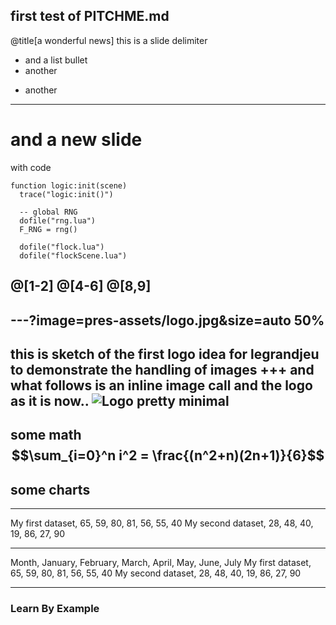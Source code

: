 first test of PITCHME.md
---
@title[a wonderful news]
this is a slide delimiter
- and a list bullet
- another

* another
---
# and a new slide
with code
```
function logic:init(scene)
  trace("logic:init()")

  -- global RNG
  dofile("rng.lua")
  F_RNG = rng()

  dofile("flock.lua")
  dofile("flockScene.lua")

```
@[1-2]
@[4-6]
@[8,9]
---
---?image=pres-assets/logo.jpg&size=auto 50%
---
this is sketch of the first logo idea for legrandjeu
to demonstrate the handling of images
+++
and what follows is an inline image call
and the logo as it is now..
![Logo](http://legrandjeu.net/wp-content/uploads/2017/06/cropped-loghino-sito-le-grand-jeu-10-2.png)
pretty minimal
---
some math
$$\sum_{i=0}^n i^2 = \frac{(n^2+n)(2n+1)}{6}$$
---
some charts
---

<canvas data-chart="line">
<!--
{
 "data": {
  "labels": ["January"," February"," March"," April"," May"," June"," July"],
  "datasets": [
   {
    "data":[65,59,80,81,56,55,40],
    "label":"My first dataset","backgroundColor":"rgba(20,220,220,.8)"
   },
   {
    "data":[28,48,40,19,86,27,90],
    "label":"My second dataset","backgroundColor":"rgba(220,120,120,.8)"
   }
  ]
 },
 "options": { "responsive": "true" }
}
-->
</canvas>

---

<canvas class="stretch" data-chart="bar">
My first dataset, 65, 59, 80, 81, 56, 55, 40
<!-- This is a comment that will be ignored -->
My second dataset, 28, 48, 40, 19, 86, 27, 90
<!--
{
 "data" : {
  "labels" : ["Enero", "Febrero", "Marzo", "Avril", "Mayo", "Junio", "Julio"],
  "datasets" : [{ "borderColor": "#0f0", "borderDash": ["5","10"] }, { "borderColor": "#0ff" } ]
 }
}
-->
</canvas>

---

<canvas data-chart="radar">
Month, January, February, March, April, May, June, July
My first dataset, 65, 59, 80, 81, 56, 55, 40
My second dataset, 28, 48, 40, 19, 86, 27, 90
</canvas>

---

### Learn By Example
